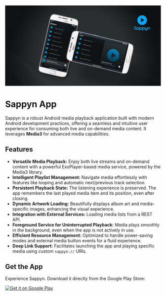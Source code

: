 ![UI Showcase](sappyn_ui_showcase.jpg)

# Sappyn App

Sappyn is a robust Android media playback application built with modern Android development practices, offering a seamless and intuitive user experience for consuming both live and on-demand media content. It leverages **Media3** for advanced media capabilities.

## Features

* **Versatile Media Playback:** Enjoy both live streams and on-demand content with a powerful ExoPlayer-based media service, powered by the Media3 library.
* **Intelligent Playlist Management:** Navigate media effortlessly with features like looping and automatic next/previous track selection.
* **Persistent Playback State:** The listening experience is preserved. The app remembers the last played media item and its position, even after closing.
* **Dynamic Artwork Loading:** Beautifully displays album art and media-specific images, enhancing the visual experience.
* **Integration with External Services:** Loading media lists from a REST API.
* **Foreground Service for Uninterrupted Playback:** Media plays smoothly in the background, even when the app is not actively in use.
* **Efficient Resource Management:** Optimized to handle power-saving modes and external media button events for a fluid experience.
* **Deep Link Support:** Facilitates launching the app and playing specific media using custom `sappyn://` URIs.

## Get the App

Experience Sappyn. Download it directly from the Google Play Store:

[<img src="https://play.google.com/intl/en_us/badges/static/images/badges/en_badge_web_generic.png" alt="Get it on Google Play" height="60"/>](https://play.google.com/store/apps/details?id=com.arnnalddo.sappyn)